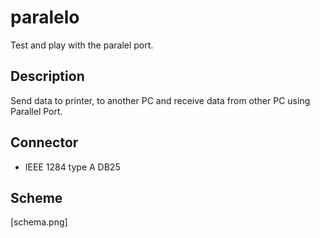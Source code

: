 # paralelo

Test and play with the paralel port.

## Description

Send data to printer, to another PC and receive data from other PC using Parallel Port.

## Connector

* IEEE 1284 type A DB25

## Scheme

[schema.png]
